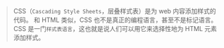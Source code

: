 > CSS（`Cascading Style Sheets`，层叠样式表）是为 web 内容添加样式的代码。
> 和 HTML 类似，CSS 也不是真正的编程语言，甚至不是标记语言。CSS 是一门`样式表语言`，这也就是说人们可以用它来选择性地为 HTML 元素添加样式。

